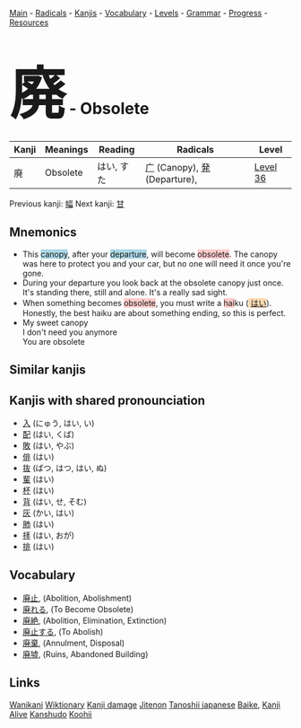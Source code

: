 <style> bigfont {font-size: 100px}</style>
[Main](../README.md) -
[Radicals](../radicals.md) -
[Kanjis](../kanjis.md) -
[Vocabulary](../vocabulary.md) -
[Levels](../levels.md) -
[Grammar](../grammar.md) - 
[Progress](../progress.md) -
[Resources](../resources.md)
# <bigfont> 廃</bigfont> - Obsolete 

| Kanji | Meanings | Reading | Radicals | Level |
| --- | --- | --- | --- | --- |
| 廃 | Obsolete | はい, すた | [广](../radicals/广.md) (Canopy), [発](../radicals/発.md) (Departure),  | [Level 36](../levels/wk_level36.md) |

Previous kanji: [幅](幅.md) Next kanji: [甘](甘.md) 

## Mnemonics
 * This <span style="background-color:#ADD8E6"> canopy</span>, after your <span style="background-color:#ADD8E6"> departure</span>, will become <span style="background-color:#ffcccb"> obsolete</span>. The canopy was here to protect you and your car, but no one will need it once you're gone.
* During your departure you look back at the obsolete canopy just once. It's standing there, still and alone. It's a really sad sight.
* When something becomes <span style="background-color:#ffcccb"> obsolete</span>, you must write a <span style="background-color:#ffcccb"> hai</span>ku (<span style="background-color:#fed8b1"> [はい](https://jisho.org/search/はい)</span>). Honestly, the best haiku are about something ending, so this is perfect.
* My sweet canopy<br />I don't need you anymore<br />You are obsolete


## Similar kanjis
 


## Kanjis with shared pronounciation
 * [入](入.md) (にゅう, はい, い)
* [配](配.md) (はい, くば)
* [敗](敗.md) (はい, やぶ)
* [俳](俳.md) (はい)
* [抜](抜.md) (ばつ, はつ, はい, ぬ)
* [輩](輩.md) (はい)
* [杯](杯.md) (はい)
* [背](背.md) (はい, せ, そむ)
* [灰](灰.md) (かい, はい)
* [肺](肺.md) (はい)
* [拝](拝.md) (はい, おが)
* [排](排.md) (はい)



## Vocabulary
 * [廃止](../vocabulary/廃.md), (Abolition, Abolishment)
* [廃れる](../vocabulary/廃.md), (To Become Obsolete)
* [廃絶](../vocabulary/廃.md), (Abolition, Elimination, Extinction)
* [廃止する](../vocabulary/廃.md), (To Abolish)
* [廃棄](../vocabulary/廃.md), (Annulment, Disposal)
* [廃墟](../vocabulary/廃.md), (Ruins, Abandoned Building)




## Links 


[Wanikani](https://www.wanikani.com/kanji/廃)
[Wiktionary](https://en.wiktionary.org/wiki/廃)
[Kanji damage](http://www.kanjidamage.com/kanji/search?utf8=✓&q=廃)
[Jitenon](https://jitenon.com/kanji/廃)
[Tanoshii japanese](https://www.tanoshiijapanese.com/dictionary/kanji.cfm?k=廃)
[Baike](https://baike.baidu.com/item/廃),
[Kanji Alive](https://app.kanjialive.com/廃)
[Kanshudo](https://www.kanshudo.com/searchmn?q=廃)
[Koohii](https://kanji.koohii.com/study/kanji/廃)
